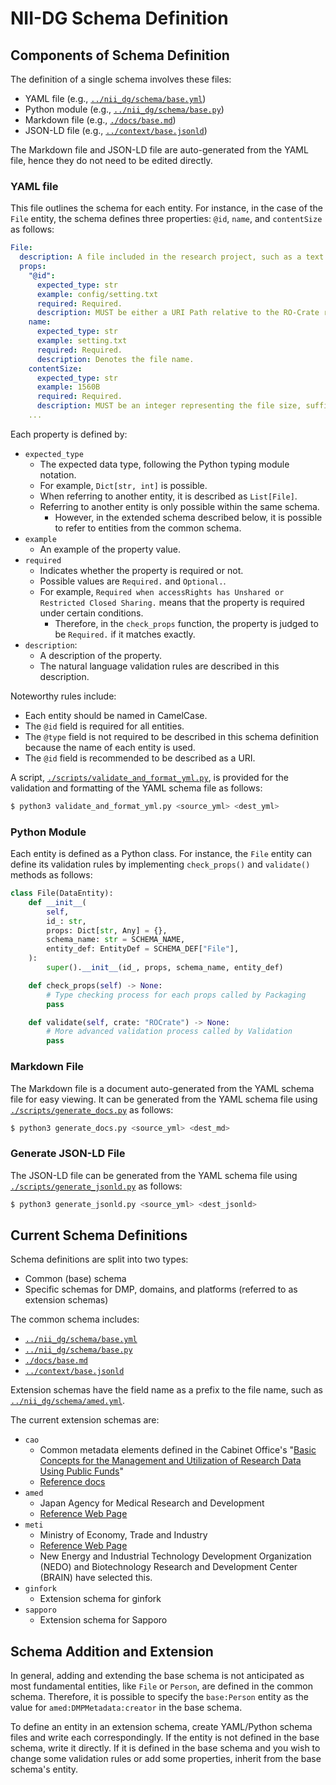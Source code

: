 # NII-DG Schema Definition

## Components of Schema Definition

The definition of a single schema involves these files:

- YAML file (e.g., [`../nii_dg/schema/base.yml`](../nii_dg/schema/base.yml))
- Python module (e.g., [`../nii_dg/schema/base.py`](../nii_dg/schema/base.py))
- Markdown file (e.g., [`./docs/base.md`](./docs/base.md))
- JSON-LD file (e.g., [`../context/base.jsonld`](../context/base.jsonld))

The Markdown file and JSON-LD file are auto-generated from the YAML file, hence they do not need to be edited directly.

### YAML file

This file outlines the schema for each entity. For instance, in the case of the `File` entity, the schema defines three properties: `@id`, `name`, and `contentSize` as follows:

```yaml
File:
  description: A file included in the research project, such as a text file, script file, or images.
  props:
    "@id":
      expected_type: str
      example: config/setting.txt
      required: Required.
      description: MUST be either a URI Path relative to the RO-Crate root directory or an absolute URI that is directly downloadable. If the file originates outside the repository, @id SHOULD allow for simple retrieval (e.g., HTTP GET), including redirections and HTTP/HTTPS authentication. RO-Crate metadata (ro-crate-metadata.json) is excluded.
    name:
      expected_type: str
      example: setting.txt
      required: Required.
      description: Denotes the file name.
    contentSize:
      expected_type: str
      example: 1560B
      required: Required.
      description: MUST be an integer representing the file size, suffixed with `B` for bytes. Other units like "KB", "MB", "GB", "TB", and "PB" may also be used if necessary.
    ...
```

Each property is defined by:

- `expected_type`
  - The expected data type, following the Python typing module notation.
  - For example, `Dict[str, int]` is possible.
  - When referring to another entity, it is described as `List[File]`.
  - Referring to another entity is only possible within the same schema.
    - However, in the extended schema described below, it is possible to refer to entities from the common schema.
- `example`
  - An example of the property value.
- `required`
  - Indicates whether the property is required or not.
  - Possible values are `Required.` and `Optional.`.
  - For example, `Required when accessRights has Unshared or Restricted Closed Sharing.` means that the property is required under certain conditions.
    - Therefore, in the `check_props` function, the property is judged to be `Required.` if it matches exactly.
- `description`:
  - A description of the property.
  - The natural language validation rules are described in this description.

Noteworthy rules include:

- Each entity should be named in CamelCase.
- The `@id` field is required for all entities.
- The `@type` field is not required to be described in this schema definition because the name of each entity is used.
- The `@id` field is recommended to be described as a URI.

A script, [`./scripts/validate_and_format_yml.py`](./scripts/validate_and_format_yml.py), is provided for the validation and formatting of the YAML schema file as follows:

```bash
$ python3 validate_and_format_yml.py <source_yml> <dest_yml>
```

### Python Module

Each entity is defined as a Python class. For instance, the `File` entity can define its validation rules by implementing `check_props()` and `validate()` methods as follows:

```python
class File(DataEntity):
    def __init__(
        self,
        id_: str,
        props: Dict[str, Any] = {},
        schema_name: str = SCHEMA_NAME,
        entity_def: EntityDef = SCHEMA_DEF["File"],
    ):
        super().__init__(id_, props, schema_name, entity_def)

    def check_props(self) -> None:
        # Type checking process for each props called by Packaging
        pass

    def validate(self, crate: "ROCrate") -> None:
        # More advanced validation process called by Validation
        pass
```

### Markdown File

The Markdown file is a document auto-generated from the YAML schema file for easy viewing. It can be generated from the YAML schema file using [`./scripts/generate_docs.py`](./scripts/generate_docs.py) as follows:

```bash
$ python3 generate_docs.py <source_yml> <dest_md>
```

### Generate JSON-LD File

The JSON-LD file can be generated from the YAML schema file using [`./scripts/generate_jsonld.py`](./scripts/generate_jsonld.py) as follows:

```bash
$ python3 generate_jsonld.py <source_yml> <dest_jsonld>
```

## Current Schema Definitions

Schema definitions are split into two types:

- Common (base) schema
- Specific schemas for DMP, domains, and platforms (referred to as extension schemas)

The common schema includes:

- [`../nii_dg/schema/base.yml`](../nii_dg/schema/base.yml)
- [`../nii_dg/schema/base.py`](../nii_dg/schema/base.py)
- [`./docs/base.md`](./docs/base.md)
- [`../context/base.jsonld`](../context/base.jsonld)

Extension schemas have the field name as a prefix to the file name, such as [`../nii_dg/schema/amed.yml`](../nii_dg/schema/amed.yml).

The current extension schemas are:

- `cao`
  - Common metadata elements defined in the Cabinet Office's "[Basic Concepts for the Management and Utilization of Research Data Using Public Funds](https://www8.cao.go.jp/cstp/kenkyudx.html)"
  - [Reference docs](https://www8.cao.go.jp/cstp/common_metadata_elements.pdf)
- `amed`
  - Japan Agency for Medical Research and Development
  - [Reference Web Page](https://www.amed.go.jp/koubo/datamanagement.html)
- `meti`
  - Ministry of Economy, Trade and Industry
  - [Reference Web Page](https://www.meti.go.jp/policy/innovation_policy/datamanagement.html)
  - New Energy and Industrial Technology Development Organization (NEDO) and Biotechnology Research and Development Center (BRAIN) have selected this.
- `ginfork`
  - Extension schema for ginfork
- `sapporo`
  - Extension schema for Sapporo

## Schema Addition and Extension

In general, adding and extending the base schema is not anticipated as most fundamental entities, like `File` or `Person`, are defined in the common schema. Therefore, it is possible to specify the `base:Person` entity as the value for `amed:DMPMetadata:creator` in the base schema.

To define an entity in an extension schema, create YAML/Python schema files and write each correspondingly. If the entity is not defined in the base schema, write it directly. If it is defined in the base schema and you wish to change some validation rules or add some properties, inherit from the base schema's entity.
